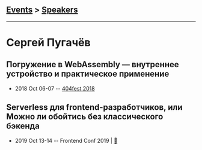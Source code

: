 ## [Events](../README.md) > [Speakers](../speakers.md)
---

# Сергей Пугачёв

## Погружение в WebAssembly — внутреннее устройство и практическое применение
- 2018 Oct 06-07 -- [404fest 2018](https://www.youtube.com/watch?v=b5Ru7StlXpY)    
## Serverless для frontend-разработчиков, или Можно ли обойтись без классического бэкенда
- 2019 Oct 13-14 -- Frontend Conf 2019  | [:notebook:](https://drive.google.com/file/d/1PJouqY27fmPmE2TtUx_K31BgNE_WM5-W)  
